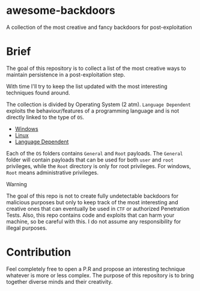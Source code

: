# awesome-backdoors
A collection of the most creative and fancy backdoors for post-exploitation 

# Brief

The goal of this repository is to collect a list of the most creative ways to maintain persistence in a post-exploitation step.

With time I'll try to keep the list updated with the most interesting techniques found around.

The collection is divided by Operating System (2 atm).
`Language Dependent` exploits the behaviour/features of a programming language and is not directly linked to the type of `OS`.

- [Windows](Windows/README.md)
- [Linux](Linux/README.md)
- [Language Dependent](LanguageDependent/README.md)

Each of the `OS` folders contains `General` and `Root` payloads.
The `General` folder will contain payloads that can be used for both `user` and `root` privileges, while the `Root` directory is only for root privileges. For windows, `Root` means administrative privileges.

> [!WARNING]
> 
> The goal of this repo is not to create fully undetectable backdoors for malicious purposes but only to keep track
> of the most interesting and creative ones that can eventually be used in `CTF` or authorized Penetration Tests.
> Also, this repo contains code and exploits that can harm your machine, so be careful with this.
> I do not assume any responsibility for illegal purposes.

# Contribution

Feel completely free to open a P.R and propose an interesting technique whatever is more or less complex. The purpose of this repository is to bring together diverse minds and their creativity.